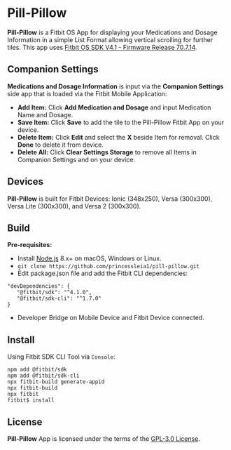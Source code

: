# Pill-Pillow
**Pill-Pillow** is a Fitbit OS App for displaying your Medications and Dosage Information in a simple List Format allowing vertical scrolling for further tiles. This app uses [Fitbit OS SDK V4.1 - Firmware Release 70.7.14](https://github.com/Fitbit).

## Companion Settings
**Medications and Dosage Information** is input via the **Companion Settings** side app that is loaded via the Fitbit Mobile Application:
- **Add Item:** Click **Add Medication and Dosage** and input Medication Name and Dosage.
- **Save Item:** Click **Save** to add the tile to the Pill-Pillow Fitbit App on your device.
- **Delete Item:** Click **Edit** and select the **X** beside Item for removal. Click **Done** to delete it from device.
- **Delete All:** Click **Clear Settings Storage** to remove all Items in Companion Settings and on your device.

## Devices
**Pill-Pillow** is built for Fitbit Devices: Ionic (348x250), Versa (300x300), Versa Lite (300x300), and Versa 2 (300x300).

## Build
**Pre-requisites:**
* Install [Node.js](https://nodejs.org/en/download/) 8.x+ on macOS, Windows or Linux.
* ```git clone https://github.com/princessleia1/pill-pillow.git ```
* Edit package.json file and add the Fitbit CLI dependencies:
```
"devDependencies": {
   "@fitbit/sdk": "^4.1.0",
   "@fitbit/sdk-cli": "^1.7.0"
}
```
* Developer Bridge on Mobile Device and Fitbit Device connected.

## Install
Using Fitbit SDK CLI Tool via ```Console```:

```
npm add @fitbit/sdk
npm add @fitbit/sdk-cli
npx fitbit-build generate-appid
npx fitbit-build
npx fitbit
fitbit$ install
```
## License
**Pill-Pillow** App is licensed under the terms of the [GPL-3.0 License](/LICENSE). 
